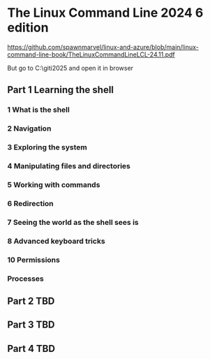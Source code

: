 # The Linux Command Line 2024 6 edition

https://github.com/spawnmarvel/linux-and-azure/blob/main/linux-command-line-book/TheLinuxCommandLineLCL-24.11.pdf

But go to C:\giti2025 and open it in browser

## Part 1 Learning the shell

### 1 What is the shell

### 2 Navigation

### 3 Exploring the system

### 4 Manipulating files and directories

### 5 Working with commands

### 6 Redirection

### 7 Seeing the world as the shell sees is

### 8 Advanced keyboard tricks

### 10 Permissions

### Processes

## Part 2 TBD

## Part 3 TBD

## Part 4 TBD
